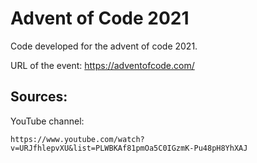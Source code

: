 # Advent of Code 2021

Code developed for the advent of code 2021.

URL of the event: https://adventofcode.com/

## Sources:
YouTube channel:

    https://www.youtube.com/watch?v=URJfhlepvXU&list=PLWBKAf81pmOa5C0IGzmK-Pu48pH8YhXAJ
